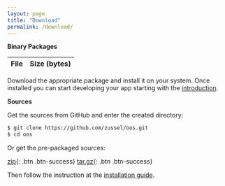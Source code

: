 ```yaml
---
layout: page
title: "Download"
permalink: /download/
---
```


**Binary Packages**

<script src="{{ "/assets/javascript/downloads.js"}}"></script>
<table class="table table-bordered table-striped" id="downloads">
  <thead>
    <tr>
      <th>File</th><th>Size (bytes)</th>
    </tr>
  </thead>
  <tbody></tbody>
</table>

Download the appropriate package and install it on your system. Once installed you
can start developing your app starting with the [introduction](/docs/introduction).

**Sources**

Get the sources from GitHub and enter the created directory:

```bash
$ git clone https://github.com/zussel/oos.git
$ cd oos
```

Or get the pre-packaged sources:

[zip](#link){: .btn .btn-success} [tar.gz](#link){: .btn .btn-success}

Then follow the instruction at the [installation guide](/docs/installation).